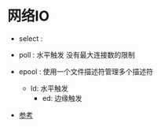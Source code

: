 # 网络IO
- select :
- poll   : 水平触发  没有最大连接数的限制
- epool  : 使用一个文件描述符管理多个描述符  
  - ld: 水平触发
	- ed: 边缘触发

- [参考](https://my.oschina.net/xianggao/blog/663655)
